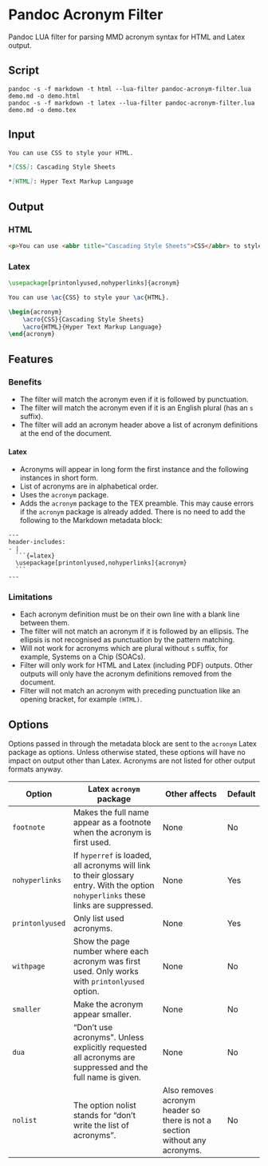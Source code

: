 # Pandoc Acronym Filter

Pandoc LUA filter for parsing MMD acronym syntax for HTML and Latex output.

## Script

```
pandoc -s -f markdown -t html --lua-filter pandoc-acronym-filter.lua demo.md -o demo.html
pandoc -s -f markdown -t latex --lua-filter pandoc-acronym-filter.lua demo.md -o demo.tex
```

## Input

```md
You can use CSS to style your HTML.

*[CSS]: Cascading Style Sheets

*[HTML]: Hyper Text Markup Language
```

## Output

### HTML

```html
<p>You can use <abbr title="Cascading Style Sheets">CSS</abbr> to style your <abbr title="HyperText Markup Language">HTML</abbr>.</p>
```

### Latex

```latex
\usepackage[printonlyused,nohyperlinks]{acronym}

You can use \ac{CSS} to style your \ac{HTML}.

\begin{acronym}
    \acro{CSS}{Cascading Style Sheets}
    \acro{HTML}{Hyper Text Markup Language}
\end{acronym}
```

## Features

### Benefits

* The filter will match the acronym even if it is followed by punctuation.
* The filter will match the acronym even if it is an English plural (has an `s` suffix).
* The filter will add an acronym header above a list of acronym definitions at the end of the document.

#### Latex

* Acronyms will appear in long form the first instance and the following instances in short form.
* List of acronyms are in alphabetical order.
* Uses the `acronym` package.
* Adds the `acronym` package to the TEX preamble. This may cause errors if the `acronym` package is already added. There is no need to add the following to the Markdown metadata block:
``````
---
header-includes:
- |
  ```{=latex}
  \usepackage[printonlyused,nohyperlinks]{acronym}
  ```
---
``````

### Limitations

* Each acronym definition must be on their own line with a blank line between them.
* The filter will not match an acronym if it is followed by an ellipsis. The ellipsis is not recognised as punctuation by the pattern matching.
* Will not work for acronyms which are plural without `s` suffix, for example, Systems on a Chip (SOACs).
* Filter will only work for HTML and Latex (including PDF) outputs. Other outputs will only have the acronym definitions removed from the document.
* Filter will not match an acronym with preceding punctuation like an opening bracket, for example `(HTML)`.

## Options

Options passed in through the metadata block are sent to the `acronym` Latex package as options. Unless otherwise stated, these options will have no impact on output other than Latex. Acronyms are not listed for other output formats anyway.

| Option | Latex `acronym` package | Other affects | Default |
|---|---|---|---|
| `footnote` | Makes the full name appear as a footnote when the acronym is first used. | None | No |
| `nohyperlinks` | If `hyperref` is loaded, all acronyms will link to their glossary entry. With the option `nohyperlinks` these links are suppressed. | None | Yes |
| `printonlyused` | Only list used acronyms. | None | Yes |
| `withpage` | Show the page number where each acronym was first used. Only works with `printonlyused` option. | None | No |
| `smaller` | Make the acronym appear smaller. | None | No |
| `dua` | “Don’t use acronyms”. Unless explicitly requested all acronyms are suppressed and the full name is given. | None | No |
| `nolist` | The option nolist stands for “don’t write the list of acronyms”. | Also removes acronym header so there is not a section without any acronyms. | No |
